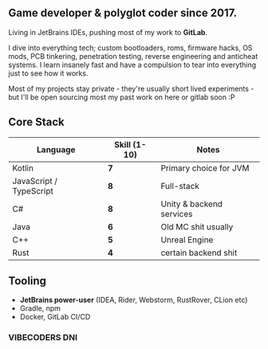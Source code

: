 ## **Game developer & polyglot coder since 2017.**  
Living in JetBrains IDEs, pushing most of my work to **GitLab**. 

I dive into everything tech; custom bootloaders, roms, firmware hacks, OS mods, PCB tinkering, penetration testing, reverse engineering and anticheat systems. I learn insanely fast and have a compulsion to tear into everything just to see how it works.

Most of my projects stay private - they're usually short lived experiments - but I'll be open sourcing most my past work on here or gitlab soon :P

## Core Stack
| Language | Skill (1-10) | Notes |
|----------|-------------|-------|
| Kotlin | **7** | Primary choice for JVM |
| JavaScript / TypeScript | **8** | Full-stack |
| C# | **8** | Unity & backend services |
| Java | **6** | Old MC shit usually |
| C++ | **5** | Unreal Engine |
| Rust | **4** | certain backend shit |

## Tooling
- **JetBrains power-user** (IDEA, Rider, Webstorm, RustRover, CLion etc)
- Gradle, npm
- Docker, GitLab CI/CD

### VIBECODERS DNI
